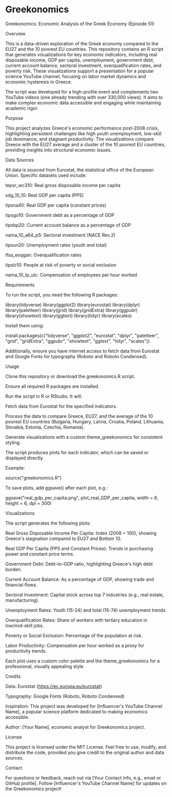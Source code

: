 # Greekonomics

Greekonomics: Economic Analysis of the Greek Economy (Episode 51)

Overview

This is a data-driven exploration of the Greek economy compared to the EU27 and the 10 poorest EU countries. This repository contains an R script that generates visualizations for key economic indicators, including real disposable income, GDP per capita, unemployment, government debt, current account balance, sectoral investment, overqualification rates, and poverty risk. These visualizations support a presentation for a popular science YouTube channel, focusing on labor market dynamics and economic hysteresis in Greece.

The script was developed for a high-profile event and complements two YouTube videos (one already trending with over 330,000 views). It aims to make complex economic data accessible and engaging while maintaining academic rigor.

Purpose

This project analyzes Greece's economic performance post-2008 crisis, highlighting persistent challenges like high youth unemployment, low-skill job dominance, and stagnant productivity. The visualizations compare Greece with the EU27 average and a cluster of the 10 poorest EU countries, providing insights into structural economic issues.

Data Sources

All data is sourced from Eurostat, the statistical office of the European Union. Specific datasets used include:





tepsr_wc310: Real gross disposable income per capita



sdg_10_10: Real GDP per capita (PPS)



tipsna40: Real GDP per capita (constant prices)



tipsgo10: Government debt as a percentage of GDP



tipsbp20: Current account balance as a percentage of GDP



nama_10_a64_p5: Sectoral investment (NACE Rev.2)



tipsun20: Unemployment rates (youth and total)



lfsa_eoqgan: Overqualification rates



tipslc10: People at risk of poverty or social exclusion



nama_10_lp_ulc: Compensation of employees per hour worked

Requirements

To run the script, you need the following R packages:

library(tidyverse)
library(ggplot2)
library(eurostat)
library(dplyr)
library(paletteer)
library(grid)
library(gridExtra)
library(ggpubr)
library(showtext)
library(ggtext)
library(tidyr)
library(scales)

Install them using:

install.packages(c("tidyverse", "ggplot2", "eurostat", "dplyr", "paletteer", "grid", "gridExtra", "ggpubr", "showtext", "ggtext", "tidyr", "scales"))

Additionally, ensure you have internet access to fetch data from Eurostat and Google Fonts for typography (Roboto and Roboto Condensed).

Usage





Clone this repository or download the greekonomics.R script.



Ensure all required R packages are installed.



Run the script in R or RStudio. It will:





Fetch data from Eurostat for the specified indicators.



Process the data to compare Greece, EU27, and the average of the 10 poorest EU countries (Bulgaria, Hungary, Latvia, Croatia, Poland, Lithuania, Slovakia, Estonia, Czechia, Romania).



Generate visualizations with a custom theme_greekonomics for consistent styling.



The script produces plots for each indicator, which can be saved or displayed directly.

Example:

source("greekonomics.R")

To save plots, add ggsave() after each plot, e.g.:

ggsave("real_gdp_per_capita.png", plot_real_GDP_per_capita, width = 8, height = 6, dpi = 300)

Visualizations

The script generates the following plots:





Real Gross Disposable Income Per Capita: Index (2008 = 100), showing Greece's stagnation compared to EU27 and Bottom 10.



Real GDP Per Capita (PPS and Constant Prices): Trends in purchasing power and constant price terms.



Government Debt: Debt-to-GDP ratio, highlighting Greece's high debt burden.



Current Account Balance: As a percentage of GDP, showing trade and financial flows.



Sectoral Investment: Capital stock across top 7 industries (e.g., real estate, manufacturing).



Unemployment Rates: Youth (15-24) and total (15-74) unemployment trends.



Overqualification Rates: Share of workers with tertiary education in low/mid-skill jobs.



Poverty or Social Exclusion: Percentage of the population at risk.



Labor Productivity: Compensation per hour worked as a proxy for productivity trends.

Each plot uses a custom color palette and the theme_greekonomics for a professional, visually appealing style.

Credits





Data: Eurostat (https://ec.europa.eu/eurostat)



Typography: Google Fonts (Roboto, Roboto Condensed)



Inspiration: This project was developed for [Influencer's YouTube Channel Name], a popular science platform dedicated to making economics accessible.



Author: [Your Name], economic analyst for Greekonomics project.

License

This project is licensed under the MIT License. Feel free to use, modify, and distribute the code, provided you give credit to the original author and data sources.

Contact

For questions or feedback, reach out via [Your Contact Info, e.g., email or GitHub profile]. Follow [Influencer's YouTube Channel Name] for updates on the Greekonomics project!
